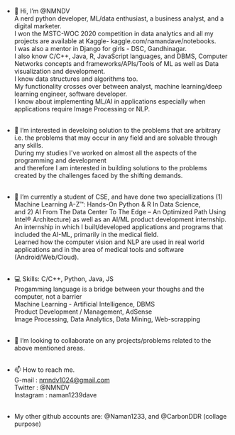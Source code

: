 - 👋 Hi, I’m @NMNDV<br />
A nerd python developer, ML/data enthusiast, a business analyst, and a digital marketer.<br />
I won the MSTC-WOC 2020 competition in data analytics and all my projects are available at Kaggle- kaggle.com/namandave/notebooks.<br />
I was also a mentor in Django for girls - DSC, Gandhinagar.<br />
I also know C/C++, Java, R, JavaScript languages, and DBMS, Computer Networks concepts and frameworks/APIs/Tools of ML as well as Data visualization and development. <br />
I know data structures and algorithms too.<br />
My functionality crosses over between analyst, machine learning/deep learning engineer, software developer.<br />
I know about implementing ML/AI in applications especially when applications require Image Processing or NLP.<br /><br />

- 👀 I’m interested in develoing solution to the problems that are arbitrary <br />
i.e. the problems that may occur in any field and are solvable through any skills. <br />
During my studies I've worked on almost all the aspects of the programming and development <br />
and therefore I am interested in building solutions to the problems created by the challenges faced by the shifting demands.<br /><br />

- 🌱 I’m currently a student of CSE, and have done two speciallizations (1) Machine Learning A-Z™: Hands-On Python & R In Data Science, <br />
and 2) AI From The Data Center To The Edge – An Optimized Path Using Intel® Architecture) as well as an AI/ML product development internship. <br />
An internship in which I built/developed applications and programs that included the AI-ML, primarily in the medical field. <br />
Learned how the computer vision and NLP are used in real world applications and in the area of medical tools and software (Android/Web/Cloud).<br /><br />

- 💻 Skills: 
C/C++,  Python,  Java,  JS  <br />
Progamming language is a bridge between your thoughs and the computer, not a barrier<br />
Machine Learning - Artificial Intelligence,  DBMS<br />
Product Development / Management,  AdSense<br />
Image Processing,  Data Analytics,  Data Mining, Web-scrapping<br /><br />

- 💞️ I’m looking to collaborate on any projects/problems related to the above mentioned areas.<br /><br />

- 📫 How to reach me.<br />
G-mail    : nmndv1024@gmail.com<br />
Twitter   : @NMNDV<br />
Instagram : naman1239dave<br /><br />

- My other github accounts are: @Naman1233, and @CarbonDDR (collage purpose)
<!---
NMNDV/NMNDV is a ✨ special ✨ repository because its `README.md` (this file) appears on your GitHub profile.
You can click the Preview link to take a look at your changes.
--->
